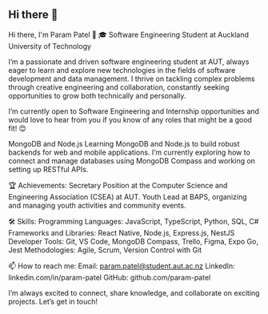 ## Hi there 👋

Hi there, I'm Param Patel 👋
🎓 Software Engineering Student at Auckland University of Technology

I’m a passionate and driven software engineering student at AUT, always eager to learn and explore new technologies in the fields of software development and data management. I thrive on tackling complex problems through creative engineering and collaboration, constantly seeking opportunities to grow both technically and personally.

I’m currently open to Software Engineering and Internship opportunities and would love to hear from you if you know of any roles that might be a good fit! 😊

MongoDB and Node.js
Learning MongoDB and Node.js to build robust backends for web and mobile applications. I’m currently exploring how to connect and manage databases using MongoDB Compass and working on setting up RESTful APIs.

🏆 Achievements:
Secretary Position at the Computer Science and Engineering Association (CSEA) at AUT.
Youth Lead at BAPS, organizing and managing youth activities and community events.

🛠️ Skills:
Programming Languages: JavaScript, TypeScript, Python, SQL, C#
Frameworks and Libraries: React Native, Node.js, Express.js, NestJS
Developer Tools: Git, VS Code, MongoDB Compass, Trello, Figma, Expo Go, Jest
Methodologies: Agile, Scrum, Version Control with Git

📫 How to reach me:
Email: param.patel@student.aut.ac.nz
LinkedIn: linkedin.com/in/param-patel
GitHub: github.com/param-patel

I’m always excited to connect, share knowledge, and collaborate on exciting projects. Let’s get in touch!
